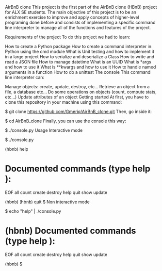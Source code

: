 AirBnB clone
This project is the first part of the AirBnB clone (HBnB) project for ALX SE students. The main objective of this project is to be an enrichment exercise to improve and apply concepts of higher-level programing done before and consists of implementing a specific command line interpreter to manage all of the functions and features of the project.

Requirements of the project
To do this project we had to learn:

How to create a Python package
How to create a command interpreter in Python using the cmd module
What is Unit testing and how to implement it in a large project
How to serialize and deserialize a Class
How to write and read a JSON file
How to manage datetime
What is an UUID
What is *args and how to use it
What is **kwargs and how to use it
How to handle named arguments in a function
How to do a unittest
The console
This command line interpreter can:

Manage objects: create, update, destroy, etc...
Retrieve an object from a file, a database etc...
Do some operations on objects (count, compute stats, etc...)
Update attributes of an object
Getting started
At first, you have to clone this repository in your machine using this command:

$ git clone https://github.com/Gmeriq/AirBnB_clone.git
Then, go inside it:

$ cd AirBnB_clone
Finally, you can use the console this way:

$ ./console.py
Usage
Interactive mode

$ ./console.py

(hbnb) help

Documented commands (type help <topic>):
========================================
EOF  all  count  create  destroy  help  quit  show  update

(hbnb)
(hbnb) quit
$
Non interactive mode

$ echo "help" | ./console.py

(hbnb)
Documented commands (type help <topic>):
========================================
EOF  all  count  create  destroy  help  quit  show  update

(hbnb)
$
